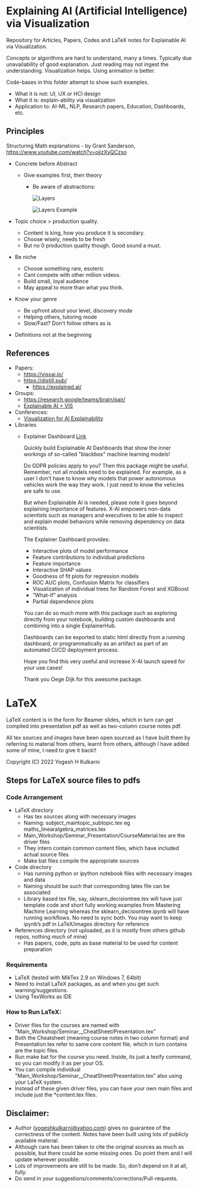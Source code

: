 # Explaining AI (Artificial Intelligence) via Visualization

Repository for Articles, Papers, Codes and LaTeX notes for Explainable AI via Visualization. 

<!-- As AI goes more and more AutoML it becomes black box more and more. Deep Learning is inherently non transparent. This hurts debugging and impediments justifying predictions. It has become legally imperative to back-trace the predictions.

Explainable AI (XAI) has approaches to deal with this problem. Although there are mathematical techniques like SHAPly values and LIME for XAI, stress here would be to achieve explain-ability via Visualization and insights that come through pictures and animations. -->

Concepts or algorithms are hard to understand, many a times. Typically due unavailability of good explanation. Just reading may not ingest the understanding. Visualization helps. Using animation is better.

Code-bases in this folder attempt to show such examples.


- What it is not: UI, UX or HCI design
- What it is: explain-ability via visualization
- Application to: AI-ML, NLP, Research papers, Education, Dashboards, etc.

## Principles

Structuring Math explanations - by Grant Sanderson, https://www.youtube.com/watch?v=ojjzXyQCzso
- Concrete before Abstract
  - Give examples first, then theory
	- Be aware of abstractions:
	
		![Layers](./Manim/images/layers.png)
		
		![Layers Example](./Manim/images/layersexample.png)

- Topic choice > production quality.
	- Content is king, how you produce it is secondary.
	- Choose wisely, needs to be fresh
	- But no 0 production quality though. Good sound a must.
- Be niche
	- Choose something rare, esoteric
	- Cant compete with other million videos.
	- Build small, loyal audience
	- May appeal to more than what you think.
- Know your genre
	- Be upfront about your level, discovery mode
	- Helping others, tutoring mode
	- Slow/Fast? Don't follow others as is
- Definitions not at the beginning

## References
- Papers:
  - https://visxai.io/
  - https://distill.pub/
	- https://explained.ai/
- Groups:
  - https://research.google/teams/brain/pair/
  - [Explainable AI + VIS](http://vis.cse.ust.hk/groups/xai-vis/)
- Conferences:
	- [Visualization for AI Explainability](https://visxai.io/)
- Libraries
	- Explainer Dashboard [Link](https://www.linkedin.com/posts/greg-coquillo_datascience-machinelearning-artificialintelligence-activity-6878763723788566528-dqsE)

		Quickly build Explainable AI Dashboards that show the inner workings of so-called "blackbox" machine learning models!

		Do GDPR policies apply to you? Then this package might be useful. Remember, not all models need to be explained. For example, as a user I don’t have to know why models that power autonomous vehicles work the way they work. I just need to know the vehicles are safe to use.

		But when Explainable AI is needed, please note it goes beyond explaining importance of features. X-AI empowers non-data scientists such as managers and executives to be able to inspect and explain model behaviors while removing dependency on data scientists.

		The Explainer Dashboard provides:
		- Interactive plots of model performance
		- Feature contributions to individual predictions
		- Feature importance
		- Interactive SHAP values
		- Goodness of fit plots for regression models
		- ROC AUC plots, Confusion Matrix for classifiers
		- Visualization of individual trees for Random Forest and XGBoost
		- ”What-If” analysis
		- Partial dependence plots

		You can do so much more with this package such as exploring directly from your notebook, building custom dashboards and combining into a single ExplainerHub.

		Dashboards can be exported to static html directly from a running dashboard, or programmatically as an artifact as part of an automated CI/CD deployment process.

		Hope you find this very useful and increase X-AI launch speed for your use cases!

		Thank you Oege Dijk for this awesome package.

# LaTeX
LaTeX content is in the form for Beamer slides, which in turn can get compiled into presentation pdf as well as two-column course notes pdf.

All tex sources and images have been open sourced as I have built them by referring to material from others, learnt from others, although I have added some of mine, I need to give it back!!

Copyright (C) 2022 Yogesh H Kulkarni

## Steps for LaTeX source files to pdfs

### Code Arrangement
*	LaTeX directory 
	* Has tex sources along with necessary images
	*	Naming: subject_maintopic_subtopic.tex eg maths_linearalgebra_matrices.tex
	*	Main_Workshop/Seminar_Presentation/CourseMaterial.tex are the driver files
	*	They intern contain common content files, which have included actual source files
	*	Make bat files compile the appropriate sources
*	Code directory 
	*	Has running python or ipython notebook files with necessary images and data
	*	Naming should be such that corresponding latex file can be associated
	*	Library based tex file, say, sklearn_decisiontree.tex will have just template code and short fully working examples from Mastering Machine Learning whereas the sklearn_decisiontree.ipynb will have running workflows. No need to sync both. You may want to keep ipynb’s pdf in LaTeX/images directory for reference
*	References directory (not uploaded, as it is mostly from others github repos, nothing much of mine)
	*	Has papers, code, ppts as base material to be used for content preparation

### Requirements
* LaTeX (tested with MikTex 2.9 on Windows 7, 64bit)
* Need to install LaTeX packages, as and when you get such warning/suggestions.
* Using TexWorks as IDE

### How to Run LaTeX:
* Driver files for the courses are named with "Main_Workshop/Seminar_<course>_CheatSheet/Presentation.tex"
* Both the Cheatsheet (meaning course notes in two column format) and Presentation.tex refer to same core content file, which in turn contains are the topic files.
* Run make bat for the course you need. Inside, its just a texify command, so you can modify it as per your OS.
* You can compile individual "Main_Workshop/Seminar_<course>_CheatSheet/Presentation.tex" also using your LaTeX system.
* Instead of these given driver files, you can have your own main files and include just the *content.tex files.

<!-- ## Notes

<!-- ## Good resources for learning
*	Machine Learning
    * ML Victor Levrenko https://www.youtube.com/user/victorlavrenko/playlists
    * Statistics ML https://www.youtube.com/user/BCFoltz/playlists 
*	Deep Learning
    * Deep Learning by Google https://in.udacity.com/course/deep-learning--ud730
    * Deep Learning Book lectures https://www.youtube.com/channel/UCF9O8Vj-FEbRDA5DcDGz-Pg/playlists

*	General
    * Open Data Science Masters http://datasciencemasters.org/
    * GeekForGeeks https://www.youtube.com/watch?v=v4cd1O4zkGw
 -->

## Disclaimer:
* Author (yogeshkulkarni@yahoo.com) gives no guarantee of the correctness of the content. Notes have been built using lots of publicly available material. 
* Although care has been taken to cite the original sources as much as possible, but there could be some missing ones. Do point them and I will update wherever possible. 
* Lots of improvements are still to be made. So, don’t depend on it at all, fully. 
* Do send in your suggestions/comments/corrections/Pull-requests.
